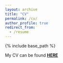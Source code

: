 ```yaml
---
layout: archive
title: "CV"
permalink: /cv/
author_profile: true
redirect_from:
  - /resume
---
```


{% include base_path %}

My CV can be found **<a href="https://www.dropbox.com/scl/fi/bxhim9waydc0b1v4rdyip/Lingbo_CV-2.pdf?rlkey=5gqad2s273nx6he84ozkgi33f&dl=0">HERE</a>**
